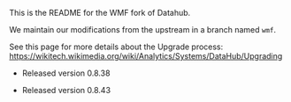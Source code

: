 This is the README for the WMF fork of Datahub.

We maintain our modifications from the upstream in a branch named `wmf`.

See this page for more details about the Upgrade process: https://wikitech.wikimedia.org/wiki/Analytics/Systems/DataHub/Upgrading

* Released version 0.8.38

* Released version 0.8.43

